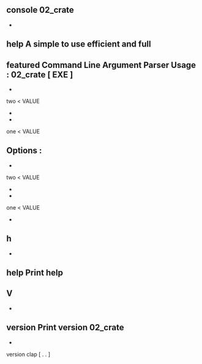 console
02_crate
-
-
help
A
simple
to
use
efficient
and
full
-
featured
Command
Line
Argument
Parser
Usage
:
02_crate
[
EXE
]
-
-
two
<
VALUE
>
-
-
one
<
VALUE
>
Options
:
-
-
two
<
VALUE
>
-
-
one
<
VALUE
>
-
h
-
-
help
Print
help
-
V
-
-
version
Print
version
02_crate
-
-
version
clap
[
.
.
]
